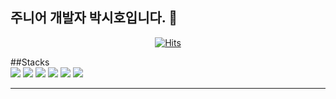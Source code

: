 ## 주니어 개발자 박시호입니다. 👋

<div align=center>
	
  [![Hits](https://hits.seeyoufarm.com/api/count/incr/badge.svg?url=https%3A%2F%2Fgithub.com%2Fh0-shi&count_bg=%2379C83D&title_bg=%23555555&icon=&icon_color=%23E7E7E7&title=hits&edge_flat=false)](https://hits.seeyoufarm.com)
	
</div>
##Stacks
<div>
	<!-- HTML -->
	<img src="https://img.shields.io/badge/HTML5-E34F26?style=for-the-badge&logo=HTML5&logoColor=white"> 
	<!-- CSS -->
	<img src="https://img.shields.io/badge/css3-1572B6?style=for-the-badge&logo=css3&logoColor=white">
	<!-- JavaScrtip -->
	<img src="https://img.shields.io/badge/JavaScript-F7DF1E?style=for-the-badge&logo=JavaScript&logoColor=white">
	<!-- Spring -->
	<img src="https://img.shields.io/badge/Spring-36DB33F?style=for-the-badge&logo=Spring&logoColor=white">
	<!-- SpringBoot -->
	<img src="https://img.shields.io/badge/SpringBoot-6DB33F?style=for-the-badge&logo=Spring Boot&logoColor=white">
 	<!-- MariaDB -->
	<img src="https://img.shields.io/badge/mariadb-003545?style=for-the-badge&logo=mariadb&logoColor=white">  
	
</div>

---


<!--
**h0-shi/h0-shi** is a ✨ _special_ ✨ repository because its `README.md` (this file) appears on your GitHub profile.

Here are some ideas to get you started:

- 🔭 I’m currently working on ...
- 🌱 I’m currently learning ...
- 👯 I’m looking to collaborate on ...
- 🤔 I’m looking for help with ...
- 💬 Ask me about ...
- 📫 How to reach me: ...
- 😄 Pronouns: ...
- ⚡ Fun fact: ...
-->
